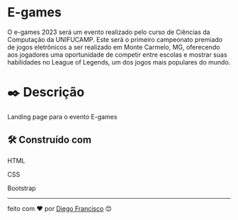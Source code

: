 # E-games

O e-games 2023 será um evento realizado pelo curso de Ciências da Computação da UNIFUCAMP. Este será o primeiro campeonato premiado de jogos eletrônicos a ser realizado em Monte Carmelo, MG, oferecendo aos jogadores uma oportunidade de competir entre escolas e mostrar suas habilidades no League of Legends, um dos jogos mais populares do mundo.

# ✒️ Descrição

Landing page para o evento E-games 

## 🛠️ Construído com
HTML 

CSS
 
Bootstrap


---
feito com ❤️ por [Diego Francisco](https://gist.github.com/diego4w) 😊
